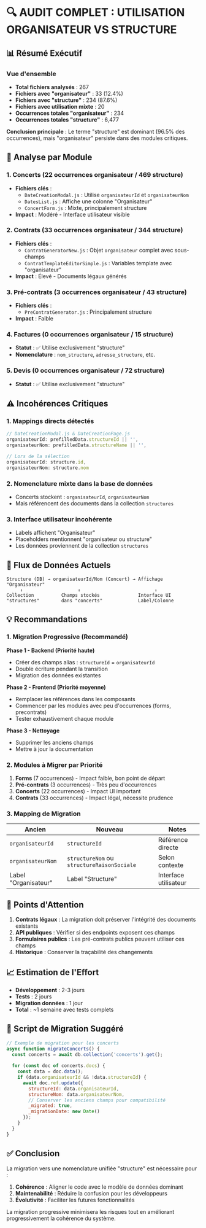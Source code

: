 # 🔍 AUDIT COMPLET : UTILISATION ORGANISATEUR VS STRUCTURE

## 📊 Résumé Exécutif

### Vue d'ensemble
- **Total fichiers analysés** : 267
- **Fichiers avec "organisateur"** : 33 (12.4%)
- **Fichiers avec "structure"** : 234 (87.6%)
- **Fichiers avec utilisation mixte** : 20
- **Occurrences totales "organisateur"** : 234
- **Occurrences totales "structure"** : 6,477

**Conclusion principale** : Le terme "structure" est dominant (96.5% des occurrences), mais "organisateur" persiste dans des modules critiques.

## 📁 Analyse par Module

### 1. **Concerts** (22 occurrences organisateur / 469 structure)
- **Fichiers clés** :
  - `DateCreationModal.js` : Utilise `organisateurId` et `organisateurNom`
  - `DatesList.js` : Affiche une colonne "Organisateur"
  - `ConcertForm.js` : Mixte, principalement structure
- **Impact** : Modéré - Interface utilisateur visible

### 2. **Contrats** (33 occurrences organisateur / 344 structure)
- **Fichiers clés** :
  - `ContratGeneratorNew.js` : Objet `organisateur` complet avec sous-champs
  - `ContratTemplateEditorSimple.js` : Variables template avec "organisateur"
- **Impact** : Élevé - Documents légaux générés

### 3. **Pré-contrats** (3 occurrences organisateur / 43 structure)
- **Fichiers clés** :
  - `PreContratGenerator.js` : Principalement structure
- **Impact** : Faible

### 4. **Factures** (0 occurrences organisateur / 15 structure)
- **Statut** : ✅ Utilise exclusivement "structure"
- **Nomenclature** : `nom_structure`, `adresse_structure`, etc.

### 5. **Devis** (0 occurrences organisateur / 72 structure)
- **Statut** : ✅ Utilise exclusivement "structure"

## ⚠️ Incohérences Critiques

### 1. **Mappings directs détectés**
```javascript
// DateCreationModal.js & DateCreationPage.js
organisateurId: prefilledData.structureId || '',
organisateurNom: prefilledData.structureName || '',

// Lors de la sélection
organisateurId: structure.id,
organisateurNom: structure.nom
```

### 2. **Nomenclature mixte dans la base de données**
- Concerts stockent : `organisateurId`, `organisateurNom`
- Mais référencent des documents dans la collection `structures`

### 3. **Interface utilisateur incohérente**
- Labels affichent "Organisateur"
- Placeholders mentionnent "organisateur ou structure"
- Les données proviennent de la collection `structures`

## 🔄 Flux de Données Actuels

```
Structure (DB) → organisateurId/Nom (Concert) → Affichage "Organisateur"
     ↓                    ↓                           ↓
Collection          Champs stockés              Interface UI
"structures"        dans "concerts"             Label/Colonne
```

## 💡 Recommandations

### 1. **Migration Progressive (Recommandé)**
**Phase 1 - Backend (Priorité haute)**
- Créer des champs alias : `structureId` = `organisateurId`
- Double écriture pendant la transition
- Migration des données existantes

**Phase 2 - Frontend (Priorité moyenne)**
- Remplacer les références dans les composants
- Commencer par les modules avec peu d'occurrences (forms, precontrats)
- Tester exhaustivement chaque module

**Phase 3 - Nettoyage**
- Supprimer les anciens champs
- Mettre à jour la documentation

### 2. **Modules à Migrer par Priorité**
1. **Forms** (7 occurrences) - Impact faible, bon point de départ
2. **Pré-contrats** (3 occurrences) - Très peu d'occurrences
3. **Concerts** (22 occurrences) - Impact UI important
4. **Contrats** (33 occurrences) - Impact légal, nécessite prudence

### 3. **Mapping de Migration**
| Ancien | Nouveau | Notes |
|--------|---------|-------|
| `organisateurId` | `structureId` | Référence directe |
| `organisateurNom` | `structureNom` ou `structureRaisonSociale` | Selon contexte |
| Label "Organisateur" | Label "Structure" | Interface utilisateur |

## 🚨 Points d'Attention

1. **Contrats légaux** : La migration doit préserver l'intégrité des documents existants
2. **API publiques** : Vérifier si des endpoints exposent ces champs
3. **Formulaires publics** : Les pré-contrats publics peuvent utiliser ces champs
4. **Historique** : Conserver la traçabilité des changements

## 📈 Estimation de l'Effort

- **Développement** : 2-3 jours
- **Tests** : 2 jours
- **Migration données** : 1 jour
- **Total** : ~1 semaine avec tests complets

## 🔧 Script de Migration Suggéré

```javascript
// Exemple de migration pour les concerts
async function migrateConcerts() {
  const concerts = await db.collection('concerts').get();
  
  for (const doc of concerts.docs) {
    const data = doc.data();
    if (data.organisateurId && !data.structureId) {
      await doc.ref.update({
        structureId: data.organisateurId,
        structureNom: data.organisateurNom,
        // Conserver les anciens champs pour compatibilité
        _migrated: true,
        _migrationDate: new Date()
      });
    }
  }
}
```

## ✅ Conclusion

La migration vers une nomenclature unifiée "structure" est nécessaire pour :
1. **Cohérence** : Aligner le code avec le modèle de données dominant
2. **Maintenabilité** : Réduire la confusion pour les développeurs
3. **Évolutivité** : Faciliter les futures fonctionnalités

La migration progressive minimisera les risques tout en améliorant progressivement la cohérence du système.